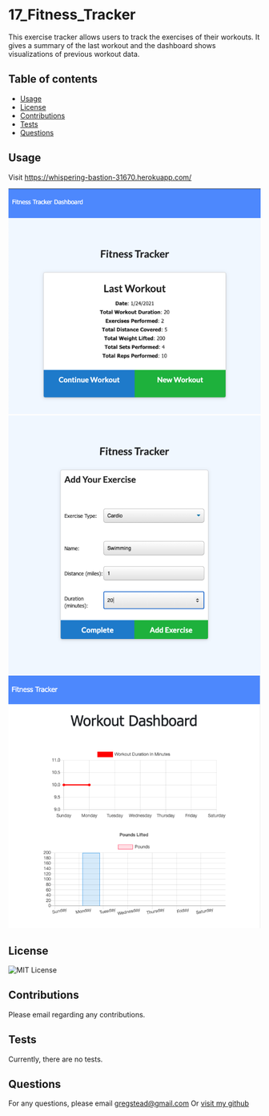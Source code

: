 # 17_Fitness_Tracker

This exercise tracker allows users to track the exercises of their workouts. It gives a summary of the last workout and the dashboard shows visualizations of previous workout data.

## Table of contents

- [Usage](#usage)
- [License](#license)
- [Contributions](#contributions)
- [Tests](#tests)
- [Questions](#Questions)

## Usage

Visit <https://whispering-bastion-31670.herokuapp.com/>

![last workout](./assets/lastWorkout.png)
![Add Your Exercise](./assets/addYourExercise.png)
![Workout Dashboard](./assets/workoutDashboard.png)

## License

![MIT License](https://img.shields.io/badge/license-MIT-green)

## Contributions

Please email regarding any contributions.

## Tests

Currently, there are no tests.

## Questions

For any questions, please email <gregstead@gmail.com>
Or [visit my github](https://github.com/gregstead/)
